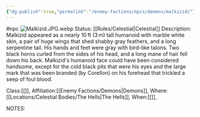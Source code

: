 ```yaml
---
{"dg-publish":true,"permalink":"/enemy-factions/npcs/demons/malkizid/"}
---
```


#npc 
![Malkizid.JPG.webp](/img/user/Images/Malkizid.JPG.webp)
Status: [[Rules/Celestial\|Celestial]]
Description:
Malkizid appeared as a nearly 10 ft (3 m) tall humanoid with marble white skin, a pair of huge wings that shed shabby gray feathers, and a long serpentine tail. His hands and feet were gray with bird-like talons. Two black horns curled from the sides of his head, and a long mane of hair fell down his back. Malkizid's humanoid face could have been considered handsome, except for the cold black pits that were his eyes and the large mark that was been branded (by Corellon) on his forehead that trickled a seep of foul blood.

Class:[[]],
Affiliation:[[Enemy Factions/Demons\|Demons]],
Where:[[Locations/Celestial Bodies/The Hells\|The Hells]],
When:[[]],

NOTES:
